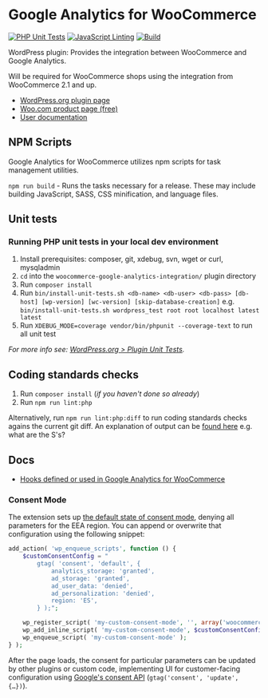 # Google Analytics for WooCommerce

[![PHP Unit Tests](https://github.com/woocommerce/woocommerce-google-analytics-integration/actions/workflows/php-unit-tests.yml/badge.svg)](https://github.com/woocommerce/woocommerce-google-analytics-integration/actions/workflows/php-unit-tests.yml)
[![JavaScript Linting](https://github.com/woocommerce/woocommerce-google-analytics-integration/actions/workflows/js-linting.yml/badge.svg)](https://github.com/woocommerce/woocommerce-google-analytics-integration/actions/workflows/js-linting.yml)
[![Build](https://github.com/woocommerce/woocommerce-google-analytics-integration/actions/workflows/build.yml/badge.svg)](https://github.com/woocommerce/woocommerce-google-analytics-integration/actions/workflows/build.yml)

WordPress plugin: Provides the integration between WooCommerce and Google Analytics.

Will be required for WooCommerce shops using the integration from WooCommerce 2.1 and up.

- [WordPress.org plugin page](https://wordpress.org/plugins/woocommerce-google-analytics-integration/)
- [Woo.com product page (free)](https://woo.com/products/woocommerce-google-analytics/)
- [User documentation](https://woo.com/document/google-analytics-integration/)

## NPM Scripts

Google Analytics for WooCommerce utilizes npm scripts for task management utilities.

`npm run build` - Runs the tasks necessary for a release. These may include building JavaScript, SASS, CSS minification, and language files.


## Unit tests
### Running PHP unit tests in your local dev environment
1. Install prerequisites: composer, git, xdebug, svn, wget or curl, mysqladmin
2. `cd` into the `woocommerce-google-analytics-integration/` plugin directory
3. Run `composer install`
4. Run `bin/install-unit-tests.sh <db-name> <db-user> <db-pass> [db-host] [wp-version] [wc-version] [skip-database-creation]` e.g. `bin/install-unit-tests.sh wordpress_test root root localhost latest latest`
5. Run `XDEBUG_MODE=coverage vendor/bin/phpunit --coverage-text` to run all unit test

_For more info see: [WordPress.org > Plugin Unit Tests](https://make.wordpress.org/cli/handbook/misc/plugin-unit-tests/#running-tests-locally)._

## Coding standards checks

1. Run `composer install` (_if you haven't done so already_)
2. Run `npm run lint:php`

Alternatively, run `npm run lint:php:diff` to run coding standards checks agains the current git diff. An explanation of output can be [found here](https://github.com/squizlabs/PHP_CodeSniffer/wiki/Usage#printing-progress-information) e.g. what are the S's?

## Docs

- [Hooks defined or used in Google Analytics for WooCommerce](./docs/Hooks.md)

### Consent Mode

The extension sets up [the default state of consent mode](https://developers.google.com/tag-platform/security/guides/consent?hl=en&consentmode=advanced#default-consent), denying all parameters for the EEA region. You can append or overwrite that configuration using the following snippet:

```php
add_action( 'wp_enqueue_scripts', function () {
    $customConsentConfig = "
        gtag( 'consent', 'default', {
            analytics_storage: 'granted',
            ad_storage: 'granted',
            ad_user_data: 'denied',
            ad_personalization: 'denied',
            region: 'ES',
        } );";

    wp_register_script( 'my-custom-consent-mode', '', array('woocommerce-google-analytics-integration'), null, false );
    wp_add_inline_script( 'my-custom-consent-mode', $customConsentConfig );
    wp_enqueue_script( 'my-custom-consent-mode' );
} );
```

After the page loads, the consent for particular parameters can be updated by other plugins or custom code, implementing UI for customer-facing configuration using [Google's consent API](https://developers.google.com/tag-platform/security/guides/consent?hl=en&consentmode=advanced#update-consent) (`gtag('consent', 'update', {…})`).
